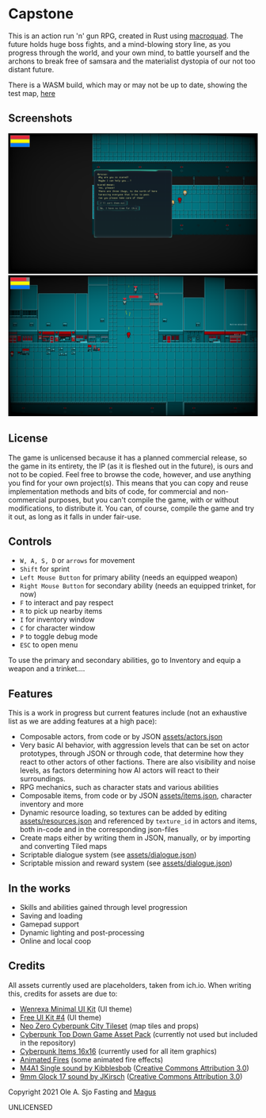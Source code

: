 # Capstone

This is an action run 'n' gun RPG, created in Rust using [macroquad](https://github.com/not-fl3/macroquad).
The future holds huge boss fights, and a mind-blowing story line, as you progress through the world, and your own mind, to battle yourself and the archons to break free of samsara and the materialist dystopia of our not too distant future.

There is a WASM build, which may or may not be up to date, showing the test map, [here](https://magus.no/static/web/index.html)

## Screenshots

![screenshot](screenshots/screenshot_01.png)
![screenshot](screenshots/screenshot_02.png)

## License

The game is unlicensed because it has a planned commercial release, so  the game in its entirety, the IP (as it is fleshed out in the future), is ours and not to be copied.
Feel free to browse the code, however, and use anything you find for your own project(s). This means that you can copy and reuse implementation methods and bits of code, for commercial and non-commercial purposes, but you can't compile the game, with or without modifications, to distribute it.
You can, of course, compile the game and try it out, as long as it falls in under fair-use.

## Controls

- `W, A, S, D` or `arrows` for movement
- `Shift` for sprint
- `Left Mouse Button` for primary ability (needs an equipped weapon)
- `Right Mouse Button` for secondary ability (needs an equipped trinket, for now)
- `F` to interact and pay respect
- `R` to pick up nearby items
- `I` for inventory window
- `C` for character window
- `P` to toggle debug mode
- `ESC` to open menu

To use the primary and secondary abilities, go to Inventory and equip a weapon and a trinket....

## Features

This is a work in progress but current features include (not an exhaustive list as we are adding features at a high pace):

- Composable actors, from code or by JSON [assets/actors.json](https://github.com/olefasting/capstone/blob/master/assets/actors.json)
- Very basic AI behavior, with aggression levels that can be set on actor prototypes, through JSON or through code, that determine how they react to other actors of other factions. There are also visibility and noise levels, as factors determining how AI actors will react to their surroundings.
- RPG mechanics, such as character stats and various abilities
- Composable items, from code or by JSON [assets/items.json](https://github.com/olefasting/capstone/blob/master/assets/items.json), character inventory and more
- Dynamic resource loading, so textures can be added by editing [assets/resources.json](https://github.com/olefasting/capstone/blob/master/assets/resources.json) and referenced by `texture_id` in actors and items, both in-code and in the corresponding json-files
- Create maps either by writing them in JSON, manually, or by importing and converting Tiled maps
- Scriptable dialogue system (see [assets/dialogue.json](https://github.com/olefasting/capstone/blob/master/assets/dialogue.json))
- Scriptable mission and reward system (see [assets/dialogue.json](https://github.com/olefasting/capstone/blob/master/assets/missions.json))

## In the works

- Skills and abilities gained through level progression
- Saving and loading
- Gamepad support
- Dynamic lighting and post-processing
- Online and local coop

## Credits

All assets currently used are placeholders, taken from ich.io. When writing this, credits for assets are due to:

- [Wenrexa Minimal UI Kit](https://wenrexa.itch.io/kit-nesia2) (UI theme)
- [Free UI Kit #4](https://wenrexa.itch.io/ui-different02) (UI theme)
- [Neo Zero Cyberpunk City Tileset](https://yunusyanin.itch.io/neo-zero-cyberpunk-city-tileset) (map tiles and props)
- [Cyberpunk Top Down Game Asset Pack](https://rafazcruz.itch.io/cyberpunk-top-down-game-asset-pack) (currently not used but included in the repository)
- [Cyberpunk Items 16x16](https://jeresikstus.itch.io/cyberpunk-items-16x16) (currently used for all item graphics)
- [Animated Fires](https://stealthix.itch.io/animated-fires) (some animated fire effects)
- [M4A1 Single sound by Kibblesbob](https://soundbible.com/1804-M4A1-Single.html) ([Creative Commons Attribution 3.0](https://creativecommons.org/licenses/by/3.0/))
- [9mm Glock 17 sound by JKirsch](https://soundbible.com/1382-9mm-Glock-17.html) ([Creative Commons Attribution 3.0](https://creativecommons.org/licenses/by/3.0/))


Copyright 2021 Ole A. Sjo Fasting and [Magus](https://magus.no)

UNLICENSED
